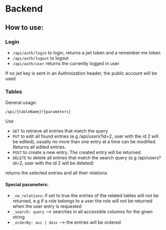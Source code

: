 # Backend



## How to use:
### Login

- ```/api/auth/login``` to login, returns a jwt token and a remember me token
- ```/api/auth/logout``` to logout
- ```/api/auth/user``` returns the currently logged in user

If no jwt key is sent in an Authroization header, the public account will be used

### Tables

General usage:

```/api/{tableName}?{parameters}```

Use 
- ```GET``` to retrieve all entries that match the query
- ```PUT``` to edit all found entries (e.g /api/users?id=2, user with the id 2 will be edited), usually no more than one entry at a time can be modified. Returns all edited entries.
- ```POST``` to create a new entry. The created entry will be returned. 
- ```DELETE``` to delete all entries that match the search query (e.g /api/users?id=2, user with the id 2 will be deleted)

returns the selected entries and all their relations

#### Special parameters:

- ```_no_relations```: if set to true the entries of the related tables will not be returned, e.g if a role belongs to a user the role will not be returned when the user entry is requested
- ```_search: query``` --> searches in all accessible columns for the given string
- ```_orderBy: asc | desc``` --> the entries will be ordered  
